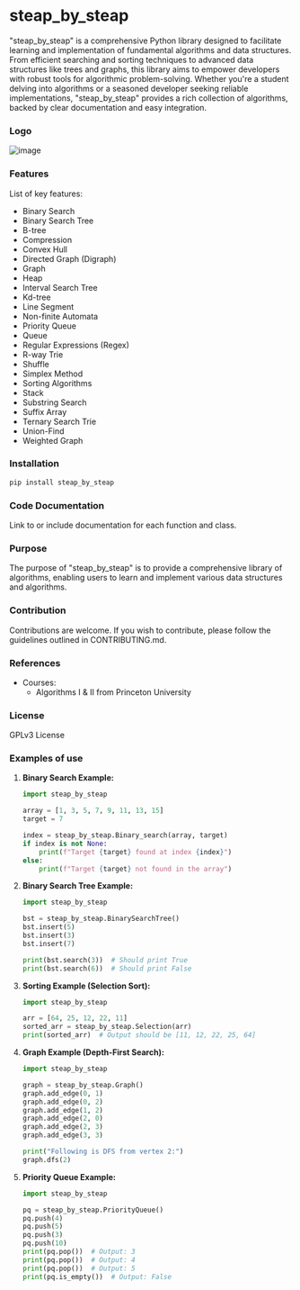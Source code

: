 # steap_by_steap
"steap_by_steap" is a comprehensive Python library designed to facilitate learning and implementation of fundamental algorithms and data structures. From efficient searching and sorting techniques to advanced data structures like trees and graphs, this library aims to empower developers with robust tools for algorithmic problem-solving. Whether you're a student delving into algorithms or a seasoned developer seeking reliable implementations, "steap_by_steap" provides a rich collection of algorithms, backed by clear documentation and easy integration.

### Logo

![image]()


### Features
List of key features:
- Binary Search
- Binary Search Tree
- B-tree
- Compression
- Convex Hull
- Directed Graph (Digraph)
- Graph
- Heap
- Interval Search Tree
- Kd-tree
- Line Segment
- Non-finite Automata
- Priority Queue
- Queue
- Regular Expressions (Regex)
- R-way Trie
- Shuffle
- Simplex Method
- Sorting Algorithms
- Stack
- Substring Search
- Suffix Array
- Ternary Search Trie
- Union-Find
- Weighted Graph

### Installation
```bash
pip install steap_by_steap
```

### Code Documentation
Link to or include documentation for each function and class.

### Purpose
The purpose of "steap_by_steap" is to provide a comprehensive library of algorithms, enabling users to learn and implement various data structures and algorithms.

### Contribution
Contributions are welcome. If you wish to contribute, please follow the guidelines outlined in CONTRIBUTING.md.

### References
- Courses:
  - Algorithms I & II from Princeton University

### License
GPLv3 License

### Examples of use
1. **Binary Search Example:**
   ```python
   import steap_by_steap
   
   array = [1, 3, 5, 7, 9, 11, 13, 15]
   target = 7

   index = steap_by_steap.Binary_search(array, target)
   if index is not None:
       print(f"Target {target} found at index {index}")
   else:
       print(f"Target {target} not found in the array")
   ```

2. **Binary Search Tree Example:**
   ```python
   import steap_by_steap
   
   bst = steap_by_steap.BinarySearchTree()
   bst.insert(5)
   bst.insert(3)
   bst.insert(7)

   print(bst.search(3))  # Should print True
   print(bst.search(6))  # Should print False
   ```

3. **Sorting Example (Selection Sort):**
   ```python
   import steap_by_steap
   
   arr = [64, 25, 12, 22, 11]
   sorted_arr = steap_by_steap.Selection(arr)
   print(sorted_arr)  # Output should be [11, 12, 22, 25, 64]
   ```

4. **Graph Example (Depth-First Search):**
   ```python
   import steap_by_steap
   
   graph = steap_by_steap.Graph()
   graph.add_edge(0, 1)
   graph.add_edge(0, 2)
   graph.add_edge(1, 2)
   graph.add_edge(2, 0)
   graph.add_edge(2, 3)
   graph.add_edge(3, 3)

   print("Following is DFS from vertex 2:")
   graph.dfs(2)
   ```

5. **Priority Queue Example:**
   ```python
   import steap_by_steap
   
   pq = steap_by_steap.PriorityQueue()
   pq.push(4)
   pq.push(5)
   pq.push(3)
   pq.push(10)
   print(pq.pop())  # Output: 3
   print(pq.pop())  # Output: 4
   print(pq.pop())  # Output: 5
   print(pq.is_empty())  # Output: False
   ```

